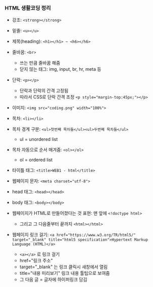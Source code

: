 ### HTML 생활코딩 정리

* 강조: ```<strong></strong>```
* 밑줄: ```<u></u>```
* 제목(heading): ```<h1></h1> ~ <h6></h6>```

* 줄바꿈: ```<br>```
  * 쓰는 만큼 줄바꿈 해줌
  * 닫지 않는 태그: img, input, br, hr, meta 등
* 단락: ```<p></p>```
  * 단락과 단락의 간격 고정됨
  * 따라서 CSS로 단락 간격 조정 ```<p style="margin-top:45px;"></p>```

* 이미지: ```<img src="coding.png" width="100%">```

* 목차: ```<li></li>```
* 목차 경계 구분: ```<ul>첫번째 목차들</ul><ul>두번째 목차들</ul>```
  * ul = unordered list
* 목차 자동으로 순서 매겨줌: ```<ol></ol>```
  * ol = ordered list

* 타이틀 태그: ```<title>WEB1 - html</title>```
* 웹페이지 문자: ```<meta charset="utf-8">```
* head 태그: ```<head></head>```
* body 태그: ```<body></body>```
* 웹페이지가 HTML로 만들어졌다는 것 표현: 맨 앞에 ```<!doctype html>```
  * 그리고 그 다음줄부터 끝까지 ```<html></html>```

* 웹페이지 링크 걸기: ```<a href="https://www.w3.org/TR/html5/" target="_blank" title="html5 specification">Hypertext Markup Language (HTML)</a>```
  * ```<a></a>``` 로 링크 걸기
  * href="링크 주소"
  * target="_blank" 는 링크 클릭시 새창에서 열림
  * title="내용 미리보기" 링크 내용 툴팁으로 보여줌
  * 그 다음 글 = 글자에 하이퍼링크 담김
